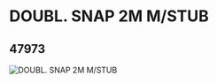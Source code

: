 # DOUBL. SNAP 2M M/STUB
## 47973
![DOUBL. SNAP 2M M/STUB](https://lc-www-live-s.legocdn.com/media/bricks/5/2/4218942.jpg)